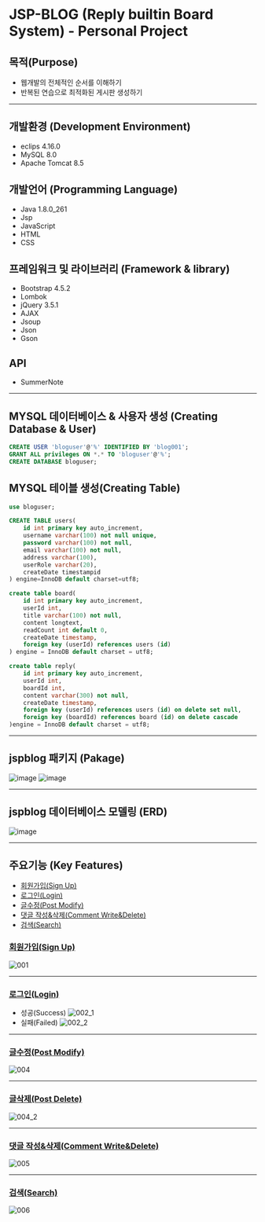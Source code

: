 # JSP-BLOG (Reply builtin Board System) - Personal Project

## 목적(Purpose)
+ 웹개발의 전체적인 순서를 이해하기
+ 반복된 연습으로 최적화된 게시판 생성하기

<hr/>

## 개발환경 (Development Environment)
+ eclips 4.16.0
+ MySQL 8.0
+ Apache Tomcat 8.5

## 개발언어 (Programming Language)
+ Java 1.8.0_261
+ Jsp
+ JavaScript
+ HTML
+ CSS

## 프레임워크 및 라이브러리 (Framework & library)
+ Bootstrap 4.5.2
+ Lombok
+ jQuery 3.5.1
+ AJAX
+ Jsoup
+ Json
+ Gson

## API
+ SummerNote

<hr/>

## MYSQL 데이터베이스 & 사용자 생성 (Creating Database & User)
```sql
CREATE USER 'bloguser'@'%' IDENTIFIED BY 'blog001';
GRANT ALL privileges ON *.* TO 'bloguser'@'%';
CREATE DATABASE bloguser;
```

## MYSQL 테이블 생성(Creating Table)
```sql
use bloguser; 

CREATE TABLE users(
	id int primary key auto_increment,
    username varchar(100) not null unique,
    password varchar(100) not null,
    email varchar(100) not null,
    address varchar(100),
    userRole varchar(20),
    createDate timestampid
) engine=InnoDB default charset=utf8;

create table board(
	id int primary key auto_increment,
    userId int,
    title varchar(100) not null,
    content longtext,
    readCount int default 0,
    createDate timestamp,
    foreign key (userId) references users (id)
) engine = InnoDB default charset = utf8;

create table reply(
	id int primary key auto_increment,
    userId int,
    boardId int,
    content varchar(300) not null,
    createDate timestamp,
    foreign key (userId) references users (id) on delete set null,
    foreign key (boardId) references board (id) on delete cascade
)engine = InnoDB default charset = utf8;
```

<hr/>

## jspblog 패키지 (Pakage)
![image](https://user-images.githubusercontent.com/78708523/107164592-1a0d9800-69f3-11eb-8d41-d3ddfb45648d.png)
![image](https://user-images.githubusercontent.com/78708523/107164641-475a4600-69f3-11eb-8818-40a1561fc376.png)

<hr/>

## jspblog 데이터베이스 모델링 (ERD)
![image](https://user-images.githubusercontent.com/78708523/107164686-753f8a80-69f3-11eb-905f-96d0baf5ebe0.png)

<hr/>

## 주요기능 (Key Features)
+ [회원가입(Sign Up)](#회원가입Sign-Up)	
+ [로그인(Login)](#로그인Login)
+ [글수정(Post Modify)](#글수정Post-Modify)
+ [댓글 작성&삭제(Comment Write&Delete)](#댓글-작성삭제Comment-WriteDelete)
+ [검색(Search)](#검색Search)

### [회원가입(Sign Up)](#주요기능-Key-Features)
![001](https://user-images.githubusercontent.com/78708523/107165837-82f70f00-69f7-11eb-88e9-e91f08dfebc5.gif)

<hr/>

### [로그인(Login)](#주요기능-Key-Features)
- 성공(Success)
![002_1](https://user-images.githubusercontent.com/78708523/107166217-a4a4c600-69f8-11eb-912d-b1eea9d03203.gif)
- 실패(Failed)
![002_2](https://user-images.githubusercontent.com/78708523/107166432-56dc8d80-69f9-11eb-9323-22c6378e44d5.gif)

<hr/>

### [글수정(Post Modify)](#주요기능-Key-Features)
![004](https://user-images.githubusercontent.com/78708523/107167239-b8056080-69fb-11eb-8a5c-f52271662582.gif)

<hr/>

### [글삭제(Post Delete)](#주요기능-Key-Features)
![004_2](https://user-images.githubusercontent.com/78708523/107167243-b9368d80-69fb-11eb-9d67-f54b7b1a5c32.gif)

<hr/>

### [댓글 작성&삭제(Comment Write&Delete)](#주요기능-Key-Features)
![005](https://user-images.githubusercontent.com/78708523/107167247-bb005100-69fb-11eb-8381-6105700ace0c.gif)

<hr/>

### [검색(Search)](#주요기능-Key-Features)
![006](https://user-images.githubusercontent.com/78708523/107168533-f94b3f80-69fe-11eb-8dbd-39709301fa5b.gif)
